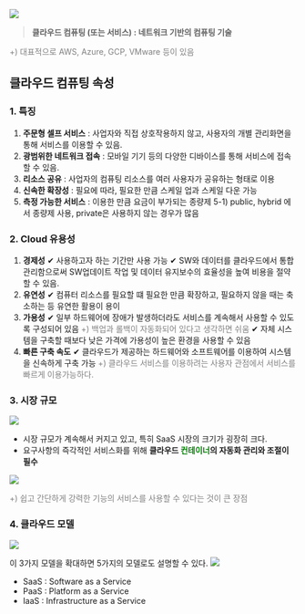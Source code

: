 ![](https://images.velog.io/images/aszxvcb/post/fe3cd161-552f-4d5e-9e56-07bad37e6237/image.png)

> **클라우드 컴퓨팅 (또는 서비스) : 네트워크 기반의 컴퓨팅 기술**

 <span style="color:grey"> +) 대표적으로 AWS, Azure, GCP, VMware 등이 있음  </span>

## 클라우드 컴퓨팅 속성
### 1. 특징
1. **주문형 셀프 서비스** : 사업자와 직접 상호작용하지 않고, 사용자의 개별 관리화면을 통해 서비스를 이용할 수 있음.
2. **광범위한 네트워크 접속** : 모바일 기기 등의 다양한 디바이스를 통해 서비스에 접속할 수 있음.
3. **리소스 공유** : 사업자의 컴퓨팅 리소스를 여러 사용자가 공유하는 형태로 이용
4. **신속한 확장성** : 필요에 따라, 필요한 만큼 스케일 업과 스케일 다운 가능
5. **측정 가능한 서비스** : 이용한 만큼 요금이 부가되는 종량제
 5-1) public, hybrid 에서 종량제 사용, private은 사용하지 않는 경우가 많음
 
 
### 2. Cloud 유용성
1. **경제성**
 ✔ 사용하고자 하는 기간만 사용 가능
 ✔ SW와 데이터를 클라우드에서 통합 관리함으로써 SW업데이트 작업 및 데이터 유지보수의 효율성을 높여 비용을 절약할 수 있음.
2. **유연성**
 ✔ 컴퓨터 리소스를 필요할 떄 필요한 만큼 확장하고, 필요하지 않을 때는 축소하는 등 유연한 활용이 용이
3. **가용성**
 ✔ 일부 하드웨어에 장애가 발생하더라도 서비스를 계속해서 사용할 수 있도록 구성되어 있음
 <span style="color:grey"> +) 백업과 롤백이 자동화되어 있다고 생각하면 쉬움</span>
 ✔ 자체 시스템을 구축할 때보다 낮은 가격에 가용성이 높은 환경을 사용할 수 있음
4. **빠른 구축 속도**
 ✔ 클라우드가 제공하는 하드웨어와 소프트웨어를 이용하여 시스템을 신속하게 구축 가능
  <span style="color:grey"> +) 클라우드 서비스를 이용하려는 사용자 관점에서 서비스를 빠르게 이용가능하다.</span>
 
### 3. 시장 규모
![](https://images.velog.io/images/aszxvcb/post/c66e47ed-7264-4298-9db4-c573e6a8669c/image.png)
- 시장 규모가 계속해서 커지고 있고, 특히 SaaS 시장의 크기가 굉장히 크다.
- 요구사항의 즉각적인 서비스화를 위해 **클라우드 <span style="color:green">컨테이너</span>의 자동화 관리와 조절이 필수**


![](https://images.velog.io/images/aszxvcb/post/606f6335-647b-41f7-ad7b-5ea87dd4c3cc/image.png)

<span style="color:grey">+) 쉽고 간단하게 강력한 기능의 서비스를 사용할 수 있다는 것이 큰 장점 </span>


### 4. 클라우드 모델
![](https://images.velog.io/images/aszxvcb/post/560ab61b-3eed-4044-bb4a-29b00174f910/image.png)

이 3가지 모델을 확대하면 5가지의 모델로도 설명할 수 있다.
![](https://images.velog.io/images/aszxvcb/post/fe8d514b-64d6-442d-9e4d-b30ae6b4a926/image.png)
- SaaS : Software as a Service
- PaaS : Platform as a Service
- IaaS : Infrastructure as a Service

